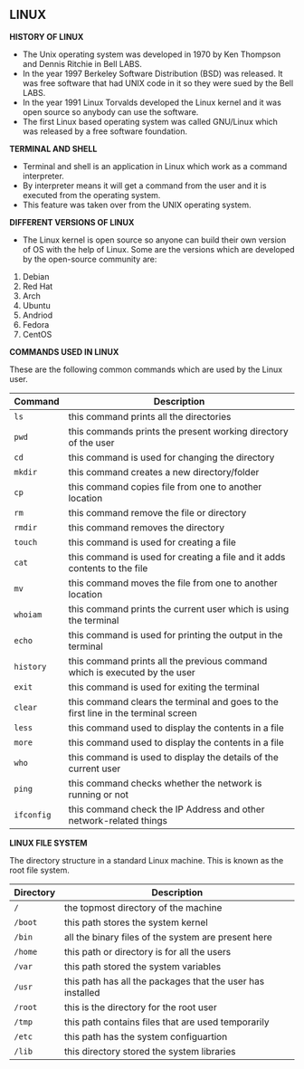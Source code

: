 ## LINUX

**HISTORY OF LINUX**


- The Unix operating system was developed in 1970 by Ken Thompson and Dennis Ritchie in Bell LABS.
- In the year 1997 Berkeley Software Distribution (BSD) was released. It was free software that had UNIX code in it so they were sued by the Bell LABS.
- In the year 1991 Linux Torvalds developed the Linux kernel and it was open source so anybody can use the software.
- The first Linux based operating system was called GNU/Linux which was released by a free software foundation.

 **TERMINAL AND SHELL**
 
- Terminal and shell is an application in Linux which work as a command interpreter.
- By interpreter means it will get a command from the user and it is executed from the operating system.
- This feature was taken over from the UNIX operating system.

**DIFFERENT VERSIONS OF LINUX**
- The Linux kernel is open source so anyone can build their own version of OS with the help of Linux. Some are the versions which are developed by the open-source community are:
1. Debian 
2. Red Hat
3. Arch
4. Ubuntu
5. Andriod
6. Fedora
7. CentOS

**COMMANDS USED IN LINUX**

These are the following common commands which are used by the Linux user.

| Command | Description |
| --- | --- |
| `ls` |this command prints all the directories   |
| `pwd` | this commands prints the present working directory of the user |
| `cd` | this command is used for changing the directory|
| `mkdir` |this command creates a new directory/folder  |
| `cp` | this command copies file from one to another location |
| `rm` |  this command remove the file or directory |
| `rmdir` | this command removes the directory  |
| `touch` |  this command is used for creating a file|
| `cat` |  this command is used for creating a file and it adds contents to the file|
| `mv` | this command moves the file from one to another location |
| `whoiam` | this command prints the current user which is using the terminal |
| `echo` | this command is used for printing the output in the terminal |
| `history` | this command prints all the previous command which is executed by the user |
| `exit` |this command is used for exiting the terminal  |
| `clear` |this command clears the terminal and goes to the first line in the terminal screen  |
| `less` | this command used to display the contents in a file  |
| `more` | this command used to display the contents in a file |
| `who` |this command is used to display the details of the current user  |
|`ping`|this command checks whether the network is running or not|
|`ifconfig`|this command check the IP Address and other network-related things|



**LINUX FILE SYSTEM**

The directory structure in a standard Linux machine. This is known as the root file system.

| Directory | Description |
| --- | --- |
| `/` | the topmost directory of the machine  |
| `/boot` |this path stores the system kernel|
|`/bin`|all the binary files of the system are present here|
|`/home`|this path or directory is for all the users|
|`/var`|this path stored the system variables|
|`/usr`|this path has all the packages that the user has installed|
|`/root`|this is the directory for the root user|
|`/tmp`|this path contains files that are used temporarily|
|`/etc`|this path has the system configuartion|
|`/lib`|this directory stored the system libraries|





